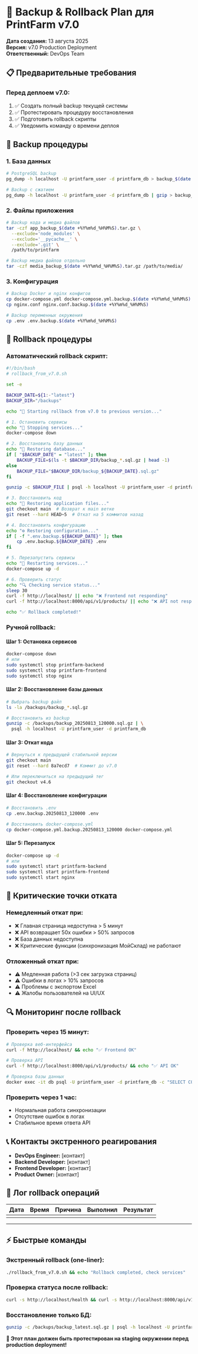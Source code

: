 # 🔄 Backup & Rollback Plan для PrintFarm v7.0

**Дата создания:** 13 августа 2025  
**Версия:** v7.0 Production Deployment  
**Ответственный:** DevOps Team

## 📋 Предварительные требования

### Перед деплоем v7.0:
1. ✅ Создать полный backup текущей системы
2. ✅ Протестировать процедуру восстановления
3. ✅ Подготовить rollback скрипты
4. ✅ Уведомить команду о времени деплоя

## 💾 Backup процедуры

### 1. База данных
```bash
# PostgreSQL backup
pg_dump -h localhost -U printfarm_user -d printfarm_db > backup_$(date +%Y%m%d_%H%M%S).sql

# Backup с сжатием
pg_dump -h localhost -U printfarm_user -d printfarm_db | gzip > backup_$(date +%Y%m%d_%H%M%S).sql.gz
```

### 2. Файлы приложения
```bash
# Backup кода и медиа файлов
tar -czf app_backup_$(date +%Y%m%d_%H%M%S).tar.gz \
  --exclude='node_modules' \
  --exclude='__pycache__' \
  --exclude='.git' \
  /path/to/printfarm

# Backup медиа файлов отдельно
tar -czf media_backup_$(date +%Y%m%d_%H%M%S).tar.gz /path/to/media/
```

### 3. Конфигурация
```bash
# Backup Docker и nginx конфигов
cp docker-compose.yml docker-compose.yml.backup.$(date +%Y%m%d_%H%M%S)
cp nginx.conf nginx.conf.backup.$(date +%Y%m%d_%H%M%S)

# Backup переменных окружения
cp .env .env.backup.$(date +%Y%m%d_%H%M%S)
```

## 🔄 Rollback процедуры

### Автоматический rollback скрипт:
```bash
#!/bin/bash
# rollback_from_v7.0.sh

set -e

BACKUP_DATE=${1:-"latest"}
BACKUP_DIR="/backups"

echo "🔄 Starting rollback from v7.0 to previous version..."

# 1. Остановить сервисы
echo "📛 Stopping services..."
docker-compose down

# 2. Восстановить базу данных
echo "💾 Restoring database..."
if [ "$BACKUP_DATE" = "latest" ]; then
    BACKUP_FILE=$(ls -t $BACKUP_DIR/backup_*.sql.gz | head -1)
else
    BACKUP_FILE="$BACKUP_DIR/backup_${BACKUP_DATE}.sql.gz"
fi

gunzip -c $BACKUP_FILE | psql -h localhost -U printfarm_user -d printfarm_db

# 3. Восстановить код
echo "📁 Restoring application files..."
git checkout main  # Возврат к main ветке
git reset --hard HEAD~5  # Откат на 5 коммитов назад

# 4. Восстановить конфигурацию
echo "⚙️ Restoring configuration..."
if [ -f ".env.backup.${BACKUP_DATE}" ]; then
    cp .env.backup.${BACKUP_DATE} .env
fi

# 5. Перезапустить сервисы
echo "🚀 Restarting services..."
docker-compose up -d

# 6. Проверить статус
echo "🔍 Checking service status..."
sleep 30
curl -f http://localhost/ || echo "❌ Frontend not responding"
curl -f http://localhost:8000/api/v1/products/ || echo "❌ API not responding"

echo "✅ Rollback completed!"
```

### Ручной rollback:

#### Шаг 1: Остановка сервисов
```bash
docker-compose down
# или
sudo systemctl stop printfarm-backend
sudo systemctl stop printfarm-frontend
sudo systemctl stop nginx
```

#### Шаг 2: Восстановление базы данных
```bash
# Выбрать backup файл
ls -la /backups/backup_*.sql.gz

# Восстановить из backup
gunzip -c /backups/backup_20250813_120000.sql.gz | \
  psql -h localhost -U printfarm_user -d printfarm_db
```

#### Шаг 3: Откат кода
```bash
# Вернуться к предыдущей стабильной версии
git checkout main
git reset --hard 8a7ecd7  # Коммит до v7.0

# Или переключиться на предыдущий тег
git checkout v4.6
```

#### Шаг 4: Восстановление конфигурации
```bash
# Восстановить .env
cp .env.backup.20250813_120000 .env

# Восстановить docker-compose.yml
cp docker-compose.yml.backup.20250813_120000 docker-compose.yml
```

#### Шаг 5: Перезапуск
```bash
docker-compose up -d
# или
sudo systemctl start printfarm-backend
sudo systemctl start printfarm-frontend
sudo systemctl start nginx
```

## 🚨 Критические точки отката

### Немедленный откат при:
- ❌ Главная страница недоступна > 5 минут
- ❌ API возвращает 50x ошибки > 50% запросов
- ❌ База данных недоступна
- ❌ Критические функции (синхронизация МойСклад) не работают

### Отложенный откат при:
- ⚠️ Медленная работа (>3 сек загрузка страниц)
- ⚠️ Ошибки в логах > 10% запросов
- ⚠️ Проблемы с экспортом Excel
- ⚠️ Жалобы пользователей на UI/UX

## 🔍 Мониторинг после rollback

### Проверить через 15 минут:
```bash
# Проверка веб-интерфейса
curl -f http://localhost/ && echo "✅ Frontend OK"

# Проверка API
curl -f http://localhost:8000/api/v1/products/ && echo "✅ API OK"

# Проверка базы данных
docker exec -it db psql -U printfarm_user -d printfarm_db -c "SELECT COUNT(*) FROM products_product;"
```

### Проверить через 1 час:
- Нормальная работа синхронизации
- Отсутствие ошибок в логах
- Стабильное время ответа API

## 📞 Контакты экстренного реагирования

- **DevOps Engineer:** [контакт]
- **Backend Developer:** [контакт]  
- **Frontend Developer:** [контакт]
- **Product Owner:** [контакт]

## 📝 Лог rollback операций

| Дата | Время | Причина | Выполнил | Результат |
|------|-------|---------|----------|-----------|
| | | | | |

---

## ⚡ Быстрые команды

### Экстренный rollback (one-liner):
```bash
./rollback_from_v7.0.sh && echo "Rollback completed, check services"
```

### Проверка статуса после rollback:
```bash
curl -s http://localhost/health && curl -s http://localhost:8000/api/v1/health
```

### Восстановление только БД:
```bash
gunzip -c /backups/backup_latest.sql.gz | psql -h localhost -U printfarm_user -d printfarm_db
```

**🔐 Этот план должен быть протестирован на staging окружении перед production deployment!**